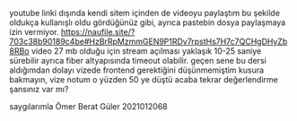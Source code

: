 youtube linki dışında kendi sitem içinden de videoyu paylaştım bu şekilde oldukça kullanışlı oldu gördüğünüz gibi, ayrıca pastebin dosya paylaşmaya izin vermiyor.
https://naufile.site/?703c38b90189c4be#HzBrRpMzmmGEN9P1RDv7rpstHs7H7c7QCHgDHyZb8RBo
video 27 mb olduğu için stream açılması yaklaşık 10-25 saniye sürebilir ayrıca fiber altyapısında timeout olabilir.
geçen sene bu dersi aldığımdan dolayı vizede frontend gerektiğini düşünmemiştim kusura bakmayın, vize notum o yüzden 50 ye düştü acaba tekrar değerlendirme şansınız var mı?

saygılarımla
Ömer Berat Güler 2021012068
